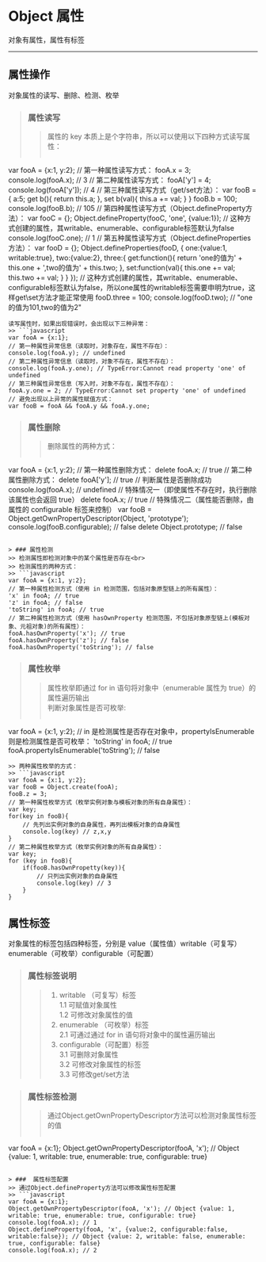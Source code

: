 # Object 属性
对象有属性，属性有标签
***

## 属性操作
对象属性的读写、删除、检测、枚举

> ### 属性读写
>> 属性的 key 本质上是个字符串，所以可以使用以下四种方式读写属性：
>> ```javascript
var fooA = {x:1, y:2};
// 第一种属性读写方式：
fooA.x = 3;
console.log(fooA.x); // 3
// 第二种属性读写方式：
fooA['y'] = 4;
console.log(fooA['y']); // 4
// 第三种属性读写方式（get/set方法）：
var fooB = {
    a:5;
    get b(){
        return this.a;
    },
    set b(val){
        this.a += val;
    }
}
fooB.b = 100;
console.log(fooB.b); // 105
// 第四种属性读写方式（Object.defineProperty方法）：
var fooC = {};
Object.defineProperty(fooC, 'one', {value:1}); // 这种方式创建的属性，其writable、enumerable、configurable标签默认为false
console.log(fooC.one); // 1
// 第五种属性读写方式（Object.defineProperties方法）：
var fooD = {};
Object.defineProperties(fooD, {
    one:{value:1, writable:true},
    two:{value:2},
    three:{
        get:function(){
            return 'one的值为' + this.one + ',two的值为' + this.two;
        },
        set:function(val){
            this.one += val;
            this.two += val;
        }
    }
}); // 这种方式创建的属性，其writable、enumerable、configurable标签默认为false，所以one属性的writable标签需要申明为true，这样get\set方法才能正常使用
fooD.three = 100;
console.log(fooD.two); // "one的值为101,two的值为2"
```
读写属性时，如果出现错误时，会出现以下三种异常：
>> ```javascript
var fooA = {x:1};
// 第一种属性异常信息（读取时，对象存在，属性不存在）：
console.log(fooA.y); // undefined
// 第二种属性异常信息（读取时，对象不存在，属性不存在）：
console.log(fooA.y.one); // TypeError:Cannot read property 'one' of undefined
// 第三种属性异常信息（写入时，对象不存在，属性不存在）：
fooA.y.one = 2; // TypeError:Cannot set property 'one' of undefined
// 避免出现以上异常的属性赋值方式：
var fooB = fooA && fooA.y && fooA.y.one;
```

> ### 属性删除
>> 删除属性的两种方式：
>> ```javascript
var fooA = {x:1, y:2};
// 第一种属性删除方式：
delete fooA.x; // true
// 第二种属性删除方式：
delete fooA['y']; // true
// 判断属性是否删除成功
console.log(fooA.x); // undefined
// 特殊情况一（即使属性不存在时，执行删除该属性也会返回 true）
delete fooA.x; // true
// 特殊情况二（属性能否删除，由属性的 configurable 标签来控制）
var fooB = Object.getOwnPropertyDescriptor(Object, 'prototype');
console.log(fooB.configurable); // false
delete Object.prototype; // false
```

> ### 属性检测
>> 检测属性即检测对象中的某个属性是否存在<br>
>> 检测属性的两种方式：
>> ```javascript
var fooA = {x:1, y:2};
// 第一种属性检测方式（使用 in 检测范围，包括对象原型链上的所有属性）：
'x' in fooA; // true
'z' in fooA; // false
'toString' in fooA; // true
// 第二种属性检测方式（使用 hasOwnProperty 检测范围，不包括对象原型链上(模板对象、元祖对象)的所有属性）：
fooA.hasOwnProperty('x'); // true
fooA.hasOwnProperty('z'); // false
fooA.hasOwnProperty('toString'); // false
```

> ### 属性枚举
>> 属性枚举即通过 for in 语句将对象中（enumerable 属性为 true）的属性遍历输出<br>
>> 判断对象属性是否可枚举:
>> ```javascript
var fooA = {x:1, y:2};
// in 是检测属性是否存在对象中，propertyIsEnumerable 则是检测属性是否可枚举：
'toString' in fooA; // true
fooA.propertyIsEnumerable('toString'); // false
```
>> 两种属性枚举的方式：
>> ```javascript
var fooA = {x:1, y:2};
var fooB = Object.create(fooA);
fooB.z = 3;
// 第一种属性枚举方式（枚举实例对象与模板对象的所有自身属性）：
var key;
for(key in fooB){
    // 先列出实例对象的自身属性，再列出模板对象的自身属性
    console.log(key) // z,x,y
}
// 第二种属性枚举方式（枚举实例对象的所有自身属性）：
var key;
for (key in fooB){
    if(fooB.hasOwnPropetty(key)){
        // 只列出实例对象的自身属性
        console.log(key) // 3
    }
}
```

## 属性标签
对象属性的标签包括四种标签，分别是 value（属性值）writable（可复写）enumerable（可枚举）configurable（可配置）

> ### 属性标签说明
>> 1. writable （可复写）标签<br>
>> 1.1 可赋值对象属性<br>
>> 1.2 可修改对象属性的值<br>
>> 2. enumerable （可枚举）标签<br>
>> 2.1 可通过通过 for in 语句将对象中的属性遍历输出<br>
>> 3. configurable（可配置）标签<br>
>> 3.1 可删除对象属性<br>
>> 3.2 可修改对象属性的标签<br>
>> 3.3 可修改get/set方法<br>

> ### 属性标签检测
>> 通过Object.getOwnPropertyDescriptor方法可以检测对象属性标签的值
>> ```javascript
var fooA = {x:1};
Object.getOwnPropertyDescriptor(fooA, 'x'); // Object {value: 1, writable: true, enumerable: true, configurable: true}
```

> ###  属性标签配置
>> 通过Object.defineProperty方法可以修改属性标签配置
>> ```javascript
var fooA = {x:1};
Object.getOwnPropertyDescriptor(fooA, 'x'); // Object {value: 1, writable: true, enumerable: true, configurable: true}
console.log(fooA.x); // 1
Object.defineProperty(fooA, 'x', {value:2, configurable:false, writable:false}); // Object {value: 2, writable: false, enumerable: true, configurable: false}
console.log(fooA.x); // 2
```
